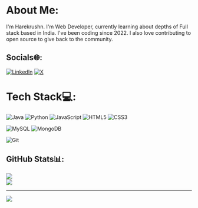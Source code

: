 #  About Me:
I'm Harekrushn. I'm Web Developer, currently learning about depths of Full stack based in India. I've been coding since 2022. I also love contributing to open source to give back to the community.<br>


## Socials🌐:
[![LinkedIn](https://img.shields.io/badge/LinkedIn-%230077B5.svg?logo=linkedin&logoColor=white)](https://www.linkedin.com/in/harekrushn-vaghasiya-156720266/) [![X](https://img.shields.io/badge/X-black.svg?logo=X&logoColor=white)](https://x.com/Hari10_04) 

# Tech Stack💻:

![Java](https://img.shields.io/badge/java-%23ED8B00.svg?style=for-the-badge&logo=openjdk&logoColor=white) ![Python](https://img.shields.io/badge/python-3670A0?style=for-the-badge&logo=python&logoColor=ffdd54) ![JavaScript](https://img.shields.io/badge/javascript-%23323330.svg?style=for-the-badge&logo=javascript&logoColor=%23F7DF1E) ![HTML5](https://img.shields.io/badge/html5-%23E34F26.svg?style=for-the-badge&logo=html5&logoColor=white) ![CSS3](https://img.shields.io/badge/css3-%231572B6.svg?style=for-the-badge&logo=css3&logoColor=white)

![MySQL](https://img.shields.io/badge/mysql-4479A1.svg?style=for-the-badge&logo=mysql&logoColor=white)
![MongoDB](https://img.shields.io/badge/MongoDB-%234ea94b.svg?style=for-the-badge&logo=mongodb&logoColor=white)

![Git](https://img.shields.io/badge/git-%23F05033.svg?style=for-the-badge&logo=git&logoColor=white)

## GitHub Stats📊:
![](https://github-readme-streak-stats.herokuapp.com?user=harekrushn10&theme=dark)<br/>
![](https://github-readme-stats.vercel.app/api/top-langs/?username=harekrushn10&theme=dark&hide_border=false&include_all_commits=true&count_private=true&layout=compact)

---
![](https://visitcount.itsvg.in/api?id=harekrushn10&label=Profile%20Views&pretty=false)

